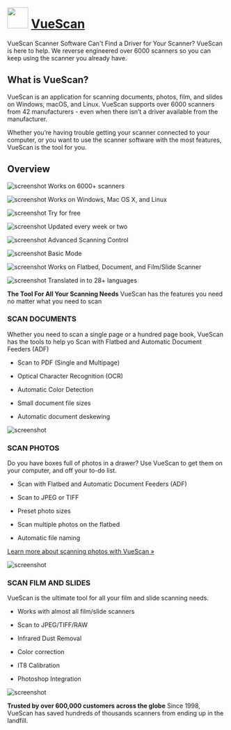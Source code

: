 ﻿# <img src="https://cdn.jsdelivr.net/gh/chtof/chocolatey-packages/automatic/vuescan/vuescan.png" width="48" height="48"/> [VueScan](https://chocolatey.org/packages/vuescan)

VueScan Scanner Software
Can't Find a Driver for Your Scanner?
VueScan is here to help. We reverse engineered over 6000 scanners so you can keep using the scanner you already have.

## What is VueScan?
VueScan is an application for scanning documents, photos, film, and slides on Windows, macOS, and Linux. VueScan supports over 6000 scanners from 42 manufacturers - even when there isn’t a driver available from the manufacturer.

Whether you’re having trouble getting your scanner connected to your computer, or you want to use the scanner software with the most features, VueScan is the tool for you.

## Overview
![screenshot](https://cdn.jsdelivr.net/gh/chtof/chocolatey-packages/automatic/vuescan/screenshot1.png) Works on 6000+ scanners

![screenshot](https://cdn.jsdelivr.net/gh/chtof/chocolatey-packages/automatic/vuescan/screenshot2.png) Works on Windows, Mac OS X, and Linux

![screenshot](https://cdn.jsdelivr.net/gh/chtof/chocolatey-packages/automatic/vuescan/screenshot3.png) Try for free

![screenshot](https://cdn.jsdelivr.net/gh/chtof/chocolatey-packages/automatic/vuescan/screenshot4.png) Updated every week or two

![screenshot](https://cdn.jsdelivr.net/gh/chtof/chocolatey-packages/automatic/vuescan/screenshot5.png) Advanced Scanning Control

![screenshot](https://cdn.jsdelivr.net/gh/chtof/chocolatey-packages/automatic/vuescan/screenshot6.png) Basic Mode

![screenshot](https://cdn.jsdelivr.net/gh/chtof/chocolatey-packages/automatic/vuescan/screenshot7.png) Works on Flatbed, Document, and Film/Slide Scanner

![screenshot](https://cdn.jsdelivr.net/gh/chtof/chocolatey-packages/automatic/vuescan/screenshot8.png) Translated in to 28+ languages

**The Tool For All Your Scanning Needs**
VueScan has the features you need no matter what you need to scan

### SCAN DOCUMENTS
Whether you need to scan a single page or a hundred page book, VueScan has the tools to help yo Scan with Flatbed and Automatic Document Feeders (ADF)

- Scan to PDF (Single and Multipage)

- Optical Character Recognition (OCR)

- Automatic Color Detection

- Small document file sizes

- Automatic document deskewing

![screenshot](https://cdn.jsdelivr.net/gh/chtof/chocolatey-packages/automatic/vuescan/screenshotA.png)

### SCAN PHOTOS
Do you have boxes full of photos in a drawer? Use VueScan to get them on your computer, and off your to-do list.

- Scan with Flatbed and Automatic Document Feeders (ADF)

- Scan to JPEG or TIFF

- Preset photo sizes

- Scan multiple photos on the flatbed

- Automatic file naming

[Learn more about scanning photos with VueScan »](https://www.hamrick.com/photo-scanning-software.html#features)

![screenshot](https://cdn.jsdelivr.net/gh/chtof/chocolatey-packages/automatic/vuescan/screenshotB.png)

### SCAN FILM AND SLIDES
VueScan is the ultimate tool for all your film and slide scanning needs.

- Works with almost all film/slide scanners

- Scan to JPEG/TIFF/RAW

- Infrared Dust Removal

- Color correction

- IT8 Calibration

- Photoshop Integration

![screenshot](https://cdn.jsdelivr.net/gh/chtof/chocolatey-packages/automatic/vuescan/screenshotC.png)

**Trusted by over 600,000 customers across the globe**
Since 1998, VueScan has saved hundreds of thousands scanners from ending up in the landfill.
